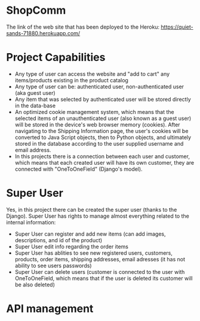 # ShopComm

The link of the web site that has been deployed to the Heroku:
https://quiet-sands-71880.herokuapp.com/

# Project Capabilities
- Any type of user can access the website and "add to cart" any items/products existing in the product catalog
- Any type of user can be: authenticated user, non-authenticated user (aka guest user)
- Any item that was selected by authenticated user will be stored directly in the data-base
- An optimized cookie management system, which means that the selected items of an unauthenticated user (also known as a guest user) will be stored in the device's web browser memory (cookies). After navigating to the Shipping Information page, the user's cookies will be converted to Java Script objects, then to Python objects, and ultimately stored in the database according to the user supplied username and email address.
- In this projects there is a connection between each user and customer, which means that each created user will have its own customer, they are connected with "OneToOneField" (Django's model). 

# Super User
Yes, in this project there can be created the super user (thanks to the Django). Super User has rights to manage almost everything related to the internal information:
- Super User can register and add new items (can add images, descriptions, and id of the product)
- Super User edit info regarding the order items
- Super User has ablities to see new registered users, customers, products, order items, shipping addresses, email adresses (it has not ability to see users passwords)
- Super User can delete users (customer is connected to the user with OneToOneField, which means that if the user is deleted its customer will be also deleted)

# API management

 
